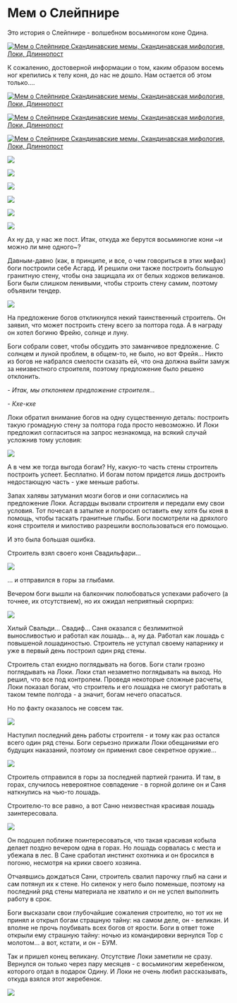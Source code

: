 # Мем о Слейпнире⁠⁠

Это история о Слейпнире - волшебном восьминогом коне Одина.

[![Мем о Слейпнире Скандинавские мемы, Скандинавская мифология, Локи, Длиннопост](https://cs7.pikabu.ru/post_img/2017/12/31/5/1514706072179982279.jpg)](https://cs7.pikabu.ru/post_img/2017/12/31/5/1514706072179982279.jpg)

К сожалению, достоверной информации о том, каким образом восемь ног крепились к телу коня, до нас не дошло. Нам остается об этом только....

[![Мем о Слейпнире Скандинавские мемы, Скандинавская мифология, Локи, Длиннопост](https://cs7.pikabu.ru/post_img/2017/12/31/5/1514706427138786713.jpg)](https://cs7.pikabu.ru/post_img/big/2017/12/31/5/1514706427138786713.jpg)

[![Мем о Слейпнире Скандинавские мемы, Скандинавская мифология, Локи, Длиннопост](https://cs8.pikabu.ru/post_img/big/2017/12/31/5/1514706459134796255.png)](https://cs8.pikabu.ru/post_img/big/2017/12/31/5/1514706459134796255.png)

[![Мем о Слейпнире Скандинавские мемы, Скандинавская мифология, Локи, Длиннопост](https://cs7.pikabu.ru/post_img/big/2017/12/31/5/1514706485137853847.png)](https://cs7.pikabu.ru/post_img/big/2017/12/31/5/1514706485137853847.png)

![](https://cs8.pikabu.ru/post_img/big/2017/12/31/5/1514706522128928087.png)

![](https://cs7.pikabu.ru/post_img/big/2017/12/31/5/1514706554145163343.png)

![](https://cs8.pikabu.ru/post_img/big/2017/12/31/5/151470656919998158.png)

![](https://cs7.pikabu.ru/post_img/big/2017/12/31/5/1514706582112941413.png)

![](https://cs7.pikabu.ru/post_img/big/2017/12/31/5/1514706590159070952.png)

![](https://cs8.pikabu.ru/post_img/big/2017/12/31/5/1514706606129336286.png)

Ах ну да, у нас же пост. Итак, откуда же берутся восьминогие кони ~и можно ли мне одного~?

Давным-давно (как, в принципе, и все, о чем говориться в этих мифах) боги построили себе Асгард. И решили они также построить большую гранитную стену, чтобы она защищала их от белых ходоков великанов. Боги были слишком ленивыми, чтобы строить стену самим, поэтому объявили тендер.

![](https://cs7.pikabu.ru/post_img/big/2017/12/31/5/1514706827145984962.png)

На предложение богов откликнулся некий таинственный строитель. Он заявил, что может построить стену всего за полтора года. А в награду он хотел богиню Фрейю, солнце и луну.

Боги собрали совет, чтобы обсудить это заманчивое предложение. С солнцем и луной проблем, в общем-то, не было, но вот Фрейя… Никто из богов не набрался смелости сказать ей, что она должна выйти замуж за неизвестного строителя, поэтому предложение было решено отклонить.

_\- Итак, мы отклоняем предложение строителя…_

_\- Кхе-кхе_

Локи обратил внимание богов на одну существенную деталь: построить такую громадную стену за полтора года просто невозможно. И Локи предложил согласиться на запрос незнакомца, на всякий случай усложнив тому условия:

![](https://cs7.pikabu.ru/post_img/big/2017/12/31/5/1514706831143569809.png)

А в чем же тогда выгода богам? Ну, какую-то часть стены строитель построить успеет. Бесплатно. И богам потом придется лишь достроить недостающую часть - уже меньше работы.

Запах халявы затуманил мозги богов и они согласились на предложение Локи. Асгардцы вызвали строителя и передали ему свои условия. Тот почесал в затылке и попросил оставить ему хотя бы коня в помощь, чтобы таскать гранитные глыбы. Боги посмотрели на дряхлого коня строителя и милостиво разрешили воспользоваться его помощью.

И это была большая ошибка.

Строитель взял своего коня Свадильфари…

![](https://cs7.pikabu.ru/post_img/2017/12/31/5/1514706951184531204.jpg)

… и отправился в горы за глыбами.

Вечером боги вышли на балкончик полюбоваться успехами рабочего (а точнее, их отсутствием), но их ожидал неприятный сюрприз:

![](https://cs7.pikabu.ru/post_img/big/2017/12/31/6/1514707453159694091.jpg)

Хилый Свальди... Свадиф… Саня оказался с безлимитной выносливостью и работал как лошадь… а, ну да. Работал как лошадь с повышеной лошадиностью. Строитель не уступал своему напарнику и уже в первый день построил один ряд стены.

Строитель стал ехидно поглядывать на богов. Боги стали грозно поглядывать на Локи. Локи стал незаметно поглядывать на выход. Но решил, что все под контролем. Проведя некоторые сложные расчеты, Локи показал богам, что строитель и его лошадка не смогут работать в таком темпе полгода - а значит, богам нечего опасаться.

Но по факту оказалось не совсем так.

![](https://cs8.pikabu.ru/post_img/big/2017/12/31/5/1514707048126557119.png)

Наступил последний день работы строителя - и тому как раз остался всего один ряд стены. Боги серьезно прижали Локи обещаниями его будущих наказаний, поэтому он применил свое секретное оружие…

![](https://cs8.pikabu.ru/post_img/2017/12/31/6/151470748213213451.jpg)

Строитель отправился в горы за последней партией гранита. И там, в горах, случилось невероятное совпадение - в горной долине он и Саня наткнулись на чью-то лошадь.

Строителю-то все равно, а вот Саню неизвестная красивая лошадь заинтересовала.

![](https://cs7.pikabu.ru/post_img/big/2017/12/31/6/1514707315158280576.png)

Он подошел поближе поинтересоваться, что такая красивая кобыла делает поздно вечером одна в горах. Но лошадь сорвалась с места и убежала в лес. В Сане сработал инстинкт охотника и он бросился в погоню, несмотря на крики своего хозяина.

Отчаявшись дождаться Сани, строитель свалил парочку глыб на сани и сам потянул их к стене. Но силенок у него было поменьше, поэтому на последний ряд стены материала не хватило и он не успел выполнить работу в срок.

Боги высказали свои глубочайшие сожаления строителю, но тот их не принял и открыл богам страшную тайну: на самом деле, он - великан. И вполне не прочь поубивать всех богов от ярости. Боги в ответ тоже открыли ему страшную тайну: ночью из командировки вернулся Тор с молотом… а вот, кстати, и он - БУМ.

Так и пришел конец великану. Отсутствие Локи заметили не сразу. Вернулся он только через пару месяцев - с восьминогим жеребенком, которого отдал в подарок Одину. И Локи не очень любил рассказывать, откуда взялся этот жеребенок.

![](https://cs8.pikabu.ru/post_img/2017/12/31/6/151470734614852397.png)
